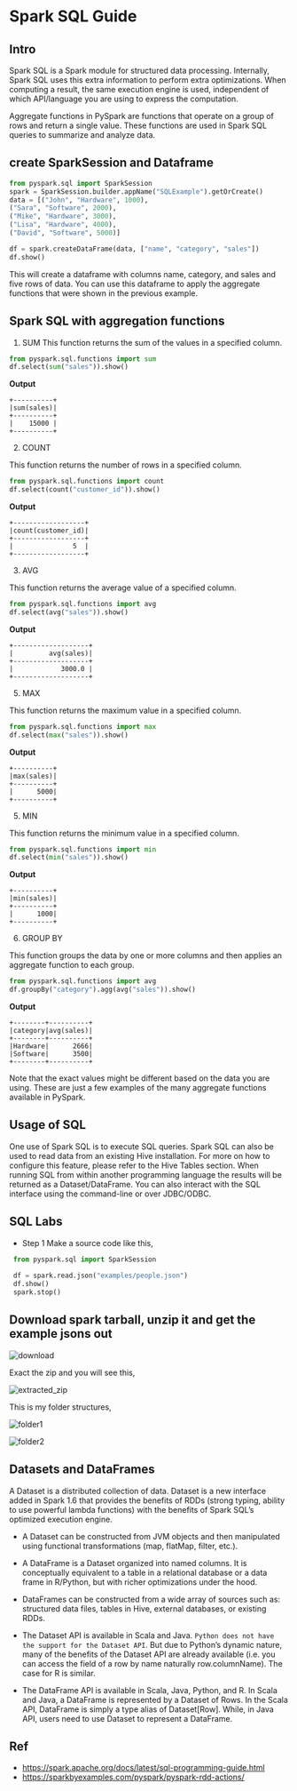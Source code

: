 # Spark SQL Guide

## Intro

Spark SQL is a Spark module for structured data processing. Internally, Spark SQL uses this extra information to perform extra optimizations. When computing a result, the same execution engine is used, independent of which API/language you are using to express the computation.

Aggregate functions in PySpark are functions that operate on a group of rows and return a single value. These functions are used in Spark SQL queries to summarize and analyze data.

## create SparkSession and Dataframe

```python
from pyspark.sql import SparkSession
spark = SparkSession.builder.appName("SQLExample").getOrCreate()
data = [("John", "Hardware", 1000),
("Sara", "Software", 2000),
("Mike", "Hardware", 3000),
("Lisa", "Hardware", 4000),
("David", "Software", 5000)]

df = spark.createDataFrame(data, ["name", "category", "sales"])
df.show()
```

This will create a dataframe with columns name, category, and sales and five rows of data. You can use this dataframe to apply the aggregate functions that were shown in the previous example.

## Spark SQL with aggregation functions

1. SUM
   This function returns the sum of the values in a specified column.

```python
from pyspark.sql.functions import sum
df.select(sum("sales")).show()
```

**Output**

```shell
+----------+
|sum(sales)|
+----------+
|    15000 |
+----------+
```

2. COUNT

This function returns the number of rows in a specified column.

```python
from pyspark.sql.functions import count
df.select(count("customer_id")).show()
```

**Output**

```shell
+------------------+
|count(customer_id)|
+------------------+
|               5  |
+------------------+
```

3. AVG

This function returns the average value of a specified column.

```python
from pyspark.sql.functions import avg
df.select(avg("sales")).show()
```

**Output**

```shell
+-------------------+
|         avg(sales)|
+-------------------+
|            3000.0 |
+-------------------+
```

5. MAX

This function returns the maximum value in a specified column.

```python
from pyspark.sql.functions import max
df.select(max("sales")).show()
```

**Output**

```shell
+----------+
|max(sales)|
+----------+
|      5000|
+----------+
```

5. MIN

This function returns the minimum value in a specified column.

```python
from pyspark.sql.functions import min
df.select(min("sales")).show()
```

**Output**

```shell
+----------+
|min(sales)|
+----------+
|      1000|
+----------+
```

6. GROUP BY

This function groups the data by one or more columns and then applies an aggregate function to each group.

```python
from pyspark.sql.functions import avg
df.groupBy("category").agg(avg("sales")).show()
```

**Output**

```shell
+--------+----------+
|category|avg(sales)|
+--------+----------+
|Hardware|      2666|
|Software|      3500|
+--------+----------+
```

Note that the exact values might be different based on the data you are using. These are just a few examples of the many aggregate functions available in PySpark.

## Usage of SQL

One use of Spark SQL is to execute SQL queries. Spark SQL can also be used to read data from an existing Hive installation. For more on how to configure this feature, please refer to the Hive Tables section. When running SQL from within another programming language the results will be returned as a Dataset/DataFrame. You can also interact with the SQL interface using the command-line or over JDBC/ODBC.

## SQL Labs

* Step 1 Make a source code like this,

```python
 from pyspark.sql import SparkSession
 
 df = spark.read.json("examples/people.json")
 df.show()
 spark.stop()
```

## Download spark tarball, unzip it and get the example jsons out

![download](download.png)

Exact the zip and you will see this,

![extracted_zip](extracted_zip.png)

This is my folder structures,

![folder1](folder1.png)

![folder2](folder2.png)

## Datasets and DataFrames

A Dataset is a distributed collection of data. Dataset is a new interface added in Spark 1.6 that provides the benefits of RDDs (strong typing, ability to use powerful lambda functions) with the benefits of Spark SQL’s optimized execution engine.

* A Dataset can be constructed from JVM objects and then manipulated using functional transformations (map, flatMap, filter, etc.).

* A DataFrame is a Dataset organized into named columns. It is conceptually equivalent to a table in a relational database or a data frame in R/Python, but with richer optimizations under the hood.

* DataFrames can be constructed from a wide array of sources such as: structured data files, tables in Hive, external databases, or existing RDDs.

* The Dataset API is available in Scala and Java. `Python does not have the support for the Dataset API`. But due to Python’s dynamic nature, many of the benefits of the Dataset API are already available (i.e. you can access the field of a row by name naturally row.columnName). The case for R is similar.

* The DataFrame API is available in Scala, Java, Python, and R. In Scala and Java, a DataFrame is represented by a Dataset of Rows. In the Scala API, DataFrame is simply a type alias of Dataset[Row]. While, in Java API, users need to use Dataset<Row> to represent a DataFrame.

## Ref

- https://spark.apache.org/docs/latest/sql-programming-guide.html
- https://sparkbyexamples.com/pyspark/pyspark-rdd-actions/